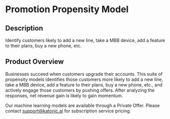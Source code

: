 # Promotion Propensity Model

## Description
Identify customers likely to add a new line, take a MBB device, add a feature to their plans, buy a new phone, etc.

## Product Overview
Businesses succeed when customers upgrade their accounts. This suite of propensity models identifies those customers more likely to add a new line, take a MBB device, add a feature to their plans, buy a new phone, etc., and actively engage those customers by pushing offers. After analyzing the responses, net revenue gain is likely to gain momentum.

Our machine learning models are available through a Private Offer. Please contact support@katonic.ai for subscription service pricing.
